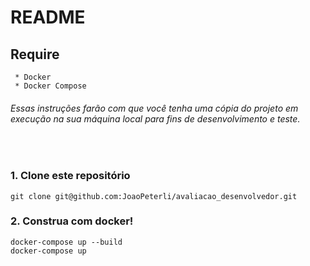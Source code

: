 # README

## Require
```
 * Docker
 * Docker Compose
```

###### Essas instruções farão com que você tenha uma cópia do projeto em execução na sua máquina local para fins de desenvolvimento e teste.

&nbsp;
### 1. Clone este repositório
```
git clone git@github.com:JoaoPeterli/avaliacao_desenvolvedor.git
```

### 2. Construa com docker!
```
docker-compose up --build
docker-compose up


